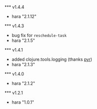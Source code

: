 
*** v1.4.4
- hara "2.1.12"

*** v1.4.3
- bug fix for `reschedule-task`
- hara "2.1.5"

*** v1.4.1
- added clojure.tools.logging (thanks [pyr](https://github.com/pyr))
- hara "2.1.3"

*** v1.4.0
- hara "2.1.2"

*** v1.2.1
- hara "1.0.1"